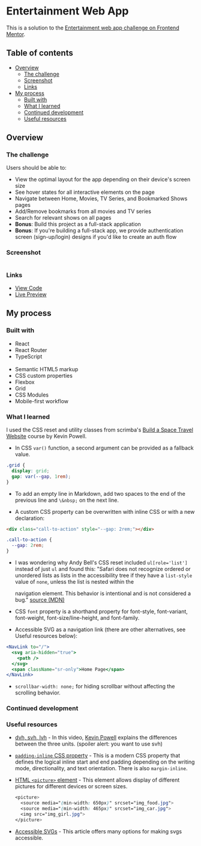 # Entertainment Web App

This is a solution to the [Entertainment web app challenge on Frontend Mentor](https://www.frontendmentor.io/challenges/entertainment-web-app-J-UhgAW1X).

## Table of contents

- [Overview](#overview)
  - [The challenge](#the-challenge)
  - [Screenshot](#screenshot)
  - [Links](#links)
- [My process](#my-process)
  - [Built with](#built-with)
  - [What I learned](#what-i-learned)
  - [Continued development](#continued-development)
  - [Useful resources](#useful-resources)

## Overview

### The challenge

Users should be able to:

- View the optimal layout for the app depending on their device's screen size
- See hover states for all interactive elements on the page
- Navigate between Home, Movies, TV Series, and Bookmarked Shows pages
- Add/Remove bookmarks from all movies and TV series
- Search for relevant shows on all pages
- **Bonus**: Build this project as a full-stack application
- **Bonus**: If you're building a full-stack app, we provide authentication screen (sign-up/login) designs if you'd like to create an auth flow

### Screenshot

![]()

### Links

- [View Code](https://www.example.com)
- [Live Preview](https://www.example.com)

## My process

### Built with
- React
- React Router
- TypeScript  
  &nbsp;
- Semantic HTML5 markup
- CSS custom properties
- Flexbox
- Grid
- CSS Modules
- Mobile-first workflow  

### What I learned

I used the CSS reset and utility classes from scrimba's [Build a Space Travel Website](https://scrimba.com/learn/spacetravel) course by Kevin Powell.

- In CSS ```var()``` function, a second argument can be provided as a fallback value.

```css
.grid {
  display: grid;
  gap: var(--gap, 1rem);
}
```

- To add an empty line in Markdown, add two spaces to the end of the previous line and ```\&nbsp;``` on the next line.

- A custom CSS property can be overwritten with inline CSS or with a new declaration:
```html
<div class="call-to-action" style="--gap: 2rem;"></div>
```
```css
.call-to-action {
  --gap: 2rem;
}
```
- I was wondering why Andy Bell's CSS reset included ```ul[role='list']``` instead of just ```ul``` and found this: "Safari does not recognize ordered or unordered lists as lists in the accessibility tree if they have a ```list-style``` value of ```none```, unless the list is nested within the <nav> navigation element. This behavior is intentional and is not considered a bug." [source (MDN)](https://developer.mozilla.org/en-US/docs/Web/CSS/list-style#accessibility_concerns)

- CSS ```font``` property is a shorthand property for font-style, font-variant, font-weight, font-size/line-height, and font-family.

- Accessible SVG as a navigation link (there are other alternatives, see Useful resources below): 
```jsx
<NavLink to="/">
  <svg aria-hidden="true">
    <path />
  </svg>
  <span className="sr-only">Home Page</span>
</NavLink>
```

- ```scrollbar-width: none;``` for hiding scrollbar without affecting the scrolling behavior.

### Continued development



### Useful resources

- [dvh, svh, lvh](https://www.youtube.com/watch?v=ru3U8MHbFFI) - In this video, [Kevin Powell](https://www.youtube.com/@KevinPowell) explains the differences between the three units. (spoiler alert: you want to use svh)
- [```padding-inline``` CSS property](https://developer.mozilla.org/en-US/docs/Web/CSS/padding-inline) - This is a modern CSS property that defines the logical inline start and end padding depending on the writing mode, directionality, and text orientation. There is also ```margin-inline```.
- [HTML ```<picture>``` element](https://www.w3schools.com/html/html_images_picture.asp) - This element allows display of different pictures for different devices or screen sizes.

  ```css
  <picture>
    <source media="(min-width: 650px)" srcset="img_food.jpg">
    <source media="(min-width: 465px)" srcset="img_car.jpg">
    <img src="img_girl.jpg">
  </picture>
  ```
- [Accessible SVGs](https://www.smashingmagazine.com/2021/05/accessible-svg-patterns-comparison/) - This article offers many options for making svgs accessible. 